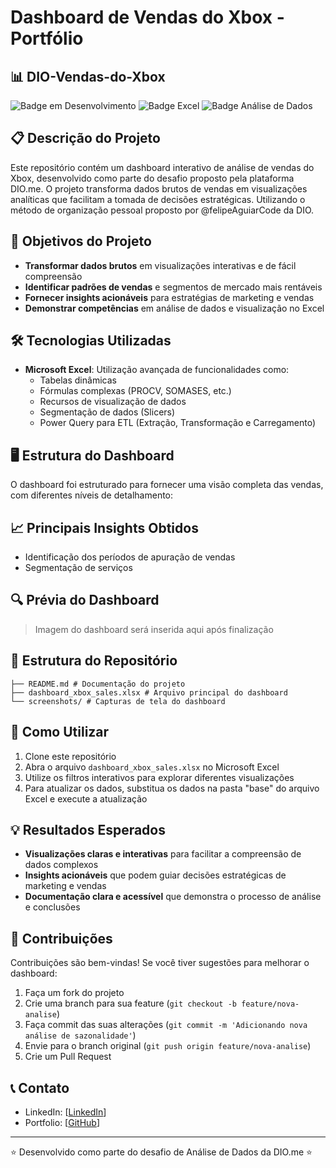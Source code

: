 # Dashboard de Vendas do Xbox - Portfólio

## 📊 DIO-Vendas-do-Xbox

![Badge em Desenvolvimento](https://img.shields.io/badge/Status-Em%20andamento-yellow)
![Badge Excel](https://img.shields.io/badge/Ferramenta-Excel-217346)
![Badge Análise de Dados](https://img.shields.io/badge/Área-Análise_de_Dados-blue)

## 📋 Descrição do Projeto

Este repositório contém um dashboard interativo de análise de vendas do Xbox, desenvolvido como parte do desafio proposto pela plataforma DIO.me. O projeto transforma dados brutos de vendas em visualizações analíticas que facilitam a tomada de decisões estratégicas.
Utilizando o método de organização pessoal proposto por @felipeAguiarCode da DIO.

## 🎯 Objetivos do Projeto

- **Transformar dados brutos** em visualizações interativas e de fácil compreensão
- **Identificar padrões de vendas** e segmentos de mercado mais rentáveis
- **Fornecer insights acionáveis** para estratégias de marketing e vendas
- **Demonstrar competências** em análise de dados e visualização no Excel

## 🛠️ Tecnologias Utilizadas

- **Microsoft Excel**: Utilização avançada de funcionalidades como:
  - Tabelas dinâmicas
  - Fórmulas complexas (PROCV, SOMASES, etc.)
  - Recursos de visualização de dados
  - Segmentação de dados (Slicers)
  - Power Query para ETL (Extração, Transformação e Carregamento)

## 🖥️ Estrutura do Dashboard

O dashboard foi estruturado para fornecer uma visão completa das vendas, com diferentes níveis de detalhamento:


## 📈 Principais Insights Obtidos

- Identificação dos períodos de apuração de vendas
- Segmentação de serviços

## 🔍 Prévia do Dashboard

> Imagem do dashboard será inserida aqui após finalização

## 📁 Estrutura do Repositório
```
├── README.md # Documentação do projeto 
├── dashboard_xbox_sales.xlsx # Arquivo principal do dashboard 
└── screenshots/ # Capturas de tela do dashboard
```

## 🚀 Como Utilizar

1. Clone este repositório
2. Abra o arquivo `dashboard_xbox_sales.xlsx` no Microsoft Excel
3. Utilize os filtros interativos para explorar diferentes visualizações
4. Para atualizar os dados, substitua os dados na pasta "base" do arquivo Excel e execute a atualização

## 💡 Resultados Esperados

- **Visualizações claras e interativas** para facilitar a compreensão de dados complexos
- **Insights acionáveis** que podem guiar decisões estratégicas de marketing e vendas
- **Documentação clara e acessível** que demonstra o processo de análise e conclusões

## 🤝 Contribuições

Contribuições são bem-vindas! Se você tiver sugestões para melhorar o dashboard:

1. Faça um fork do projeto
2. Crie uma branch para sua feature (`git checkout -b feature/nova-analise`)
3. Faça commit das suas alterações (`git commit -m 'Adicionando nova análise de sazonalidade'`)
4. Envie para o branch original (`git push origin feature/nova-analise`)
5. Crie um Pull Request

## 📞 Contato

- LinkedIn: [[LinkedIn](https://www.linkedin.com/in/lairs/)]
- Portfolio: [[GitHub](https://github.com/lair/)]

---

⭐️ Desenvolvido como parte do desafio de Análise de Dados da DIO.me ⭐️
